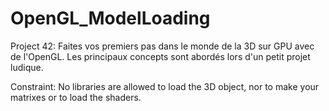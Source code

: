 # OpenGL_ModelLoading

Project 42: Faites vos premiers pas dans le monde de la 3D sur GPU avec de l'OpenGL. Les principaux concepts sont abordés lors d'un petit projet ludique.

Constraint: No libraries are allowed to load the 3D object, nor to make your matrixes or to load the shaders.
